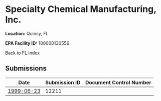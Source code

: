 # Specialty Chemical Manufacturing, Inc.

**Location:** Quincy, FL

**EPA Facility ID:** 100000130556

[Back to FL Index](../../index.md)

## Submissions

| Date | Submission ID | Document Control Number |
|------|--------------|-------------------------|
| [1999-06-23](submissions/12211.md) | 12211 |  |
